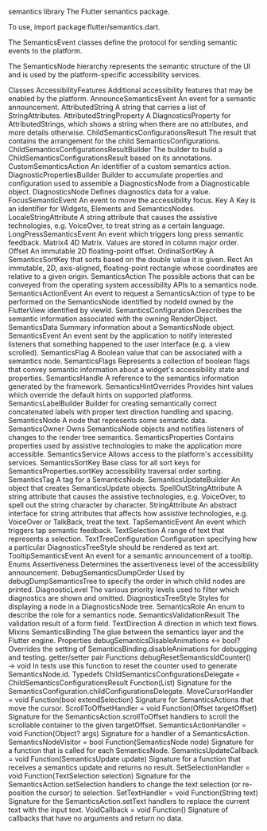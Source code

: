 semantics library
The Flutter semantics package.

To use, import package:flutter/semantics.dart.

The SemanticsEvent classes define the protocol for sending semantic events to the platform.

The SemanticsNode hierarchy represents the semantic structure of the UI and is used by the platform-specific accessibility services.

Classes
AccessibilityFeatures
Additional accessibility features that may be enabled by the platform.
AnnounceSemanticsEvent
An event for a semantic announcement.
AttributedString
A string that carries a list of StringAttributes.
AttributedStringProperty
A DiagnosticsProperty for AttributedStrings, which shows a string when there are no attributes, and more details otherwise.
ChildSemanticsConfigurationsResult
The result that contains the arrangement for the child SemanticsConfigurations.
ChildSemanticsConfigurationsResultBuilder
The builder to build a ChildSemanticsConfigurationsResult based on its annotations.
CustomSemanticsAction
An identifier of a custom semantics action.
DiagnosticPropertiesBuilder
Builder to accumulate properties and configuration used to assemble a DiagnosticsNode from a Diagnosticable object.
DiagnosticsNode
Defines diagnostics data for a value.
FocusSemanticEvent
An event to move the accessibility focus.
Key
A Key is an identifier for Widgets, Elements and SemanticsNodes.
LocaleStringAttribute
A string attribute that causes the assistive technologies, e.g. VoiceOver, to treat string as a certain language.
LongPressSemanticsEvent
An event which triggers long press semantic feedback.
Matrix4
4D Matrix. Values are stored in column major order.
Offset
An immutable 2D floating-point offset.
OrdinalSortKey
A SemanticsSortKey that sorts based on the double value it is given.
Rect
An immutable, 2D, axis-aligned, floating-point rectangle whose coordinates are relative to a given origin.
SemanticsAction
The possible actions that can be conveyed from the operating system accessibility APIs to a semantics node.
SemanticsActionEvent
An event to request a SemanticsAction of type to be performed on the SemanticsNode identified by nodeId owned by the FlutterView identified by viewId.
SemanticsConfiguration
Describes the semantic information associated with the owning RenderObject.
SemanticsData
Summary information about a SemanticsNode object.
SemanticsEvent
An event sent by the application to notify interested listeners that something happened to the user interface (e.g. a view scrolled).
SemanticsFlag
A Boolean value that can be associated with a semantics node.
SemanticsFlags
Represents a collection of boolean flags that convey semantic information about a widget's accessibility state and properties.
SemanticsHandle
A reference to the semantics information generated by the framework.
SemanticsHintOverrides
Provides hint values which override the default hints on supported platforms.
SemanticsLabelBuilder
Builder for creating semantically correct concatenated labels with proper text direction handling and spacing.
SemanticsNode
A node that represents some semantic data.
SemanticsOwner
Owns SemanticsNode objects and notifies listeners of changes to the render tree semantics.
SemanticsProperties
Contains properties used by assistive technologies to make the application more accessible.
SemanticsService
Allows access to the platform's accessibility services.
SemanticsSortKey
Base class for all sort keys for SemanticsProperties.sortKey accessibility traversal order sorting.
SemanticsTag
A tag for a SemanticsNode.
SemanticsUpdateBuilder
An object that creates SemanticsUpdate objects.
SpellOutStringAttribute
A string attribute that causes the assistive technologies, e.g. VoiceOver, to spell out the string character by character.
StringAttribute
An abstract interface for string attributes that affects how assistive technologies, e.g. VoiceOver or TalkBack, treat the text.
TapSemanticEvent
An event which triggers tap semantic feedback.
TextSelection
A range of text that represents a selection.
TextTreeConfiguration
Configuration specifying how a particular DiagnosticsTreeStyle should be rendered as text art.
TooltipSemanticsEvent
An event for a semantic announcement of a tooltip.
Enums
Assertiveness
Determines the assertiveness level of the accessibility announcement.
DebugSemanticsDumpOrder
Used by debugDumpSemanticsTree to specify the order in which child nodes are printed.
DiagnosticLevel
The various priority levels used to filter which diagnostics are shown and omitted.
DiagnosticsTreeStyle
Styles for displaying a node in a DiagnosticsNode tree.
SemanticsRole
An enum to describe the role for a semantics node.
SemanticsValidationResult
The validation result of a form field.
TextDirection
A direction in which text flows.
Mixins
SemanticsBinding
The glue between the semantics layer and the Flutter engine.
Properties
debugSemanticsDisableAnimations ↔ bool?
Overrides the setting of SemanticsBinding.disableAnimations for debugging and testing.
getter/setter pair
Functions
debugResetSemanticsIdCounter() → void
In tests use this function to reset the counter used to generate SemanticsNode.id.
Typedefs
ChildSemanticsConfigurationsDelegate = ChildSemanticsConfigurationsResult Function(List<SemanticsConfiguration>)
Signature for the SemanticsConfiguration.childConfigurationsDelegate.
MoveCursorHandler = void Function(bool extendSelection)
Signature for SemanticsActions that move the cursor.
ScrollToOffsetHandler = void Function(Offset targetOffset)
Signature for the SemanticsAction.scrollToOffset handlers to scroll the scrollable container to the given targetOffset.
SemanticsActionHandler = void Function(Object? args)
Signature for a handler of a SemanticsAction.
SemanticsNodeVisitor = bool Function(SemanticsNode node)
Signature for a function that is called for each SemanticsNode.
SemanticsUpdateCallback = void Function(SemanticsUpdate update)
Signature for a function that receives a semantics update and returns no result.
SetSelectionHandler = void Function(TextSelection selection)
Signature for the SemanticsAction.setSelection handlers to change the text selection (or re-position the cursor) to selection.
SetTextHandler = void Function(String text)
Signature for the SemanticsAction.setText handlers to replace the current text with the input text.
VoidCallback = void Function()
Signature of callbacks that have no arguments and return no data.